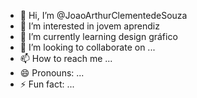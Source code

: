- 👋 Hi, I’m @JoaoArthurClementedeSouza
- 👀 I’m interested in jovem aprendiz 
- 🌱 I’m currently learning design gráfico 
- 💞️ I’m looking to collaborate on ...
- 📫 How to reach me ...
- 😄 Pronouns: ...
- ⚡ Fun fact: ...

<!---
JoaoArthurClementedeSouza/JoaoArthurClementedeSouza is a ✨ special ✨ repository because its `README.md` (this file) appears on your GitHub profile.
You can click the Preview link to take a look at your changes.
--->
